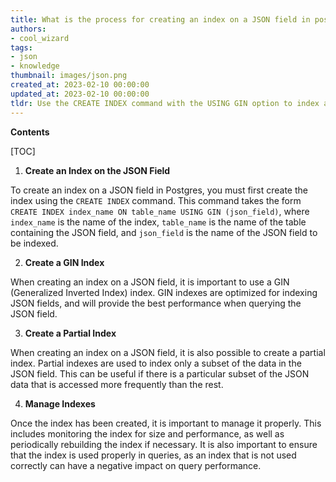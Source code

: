 ```yaml
---
title: What is the process for creating an index on a JSON field in postgres?
authors:
- cool_wizard
tags:
- json
- knowledge
thumbnail: images/json.png
created_at: 2023-02-10 00:00:00
updated_at: 2023-02-10 00:00:00
tldr: Use the CREATE INDEX command with the USING GIN option to index a JSON field in Postgres.
---
```


**Contents**

[TOC]

1. **Create an Index on the JSON Field**

To create an index on a JSON field in Postgres, you must first create the index using the `CREATE INDEX` command. This command takes the form `CREATE INDEX index_name ON table_name USING GIN (json_field)`, where `index_name` is the name of the index, `table_name` is the name of the table containing the JSON field, and `json_field` is the name of the JSON field to be indexed.

2. **Create a GIN Index**

When creating an index on a JSON field, it is important to use a GIN (Generalized Inverted Index) index. GIN indexes are optimized for indexing JSON fields, and will provide the best performance when querying the JSON field.

3. **Create a Partial Index**

When creating an index on a JSON field, it is also possible to create a partial index. Partial indexes are used to index only a subset of the data in the JSON field. This can be useful if there is a particular subset of the JSON data that is accessed more frequently than the rest.

4. **Manage Indexes**

Once the index has been created, it is important to manage it properly. This includes monitoring the index for size and performance, as well as periodically rebuilding the index if necessary. It is also important to ensure that the index is used properly in queries, as an index that is not used correctly can have a negative impact on query performance.
